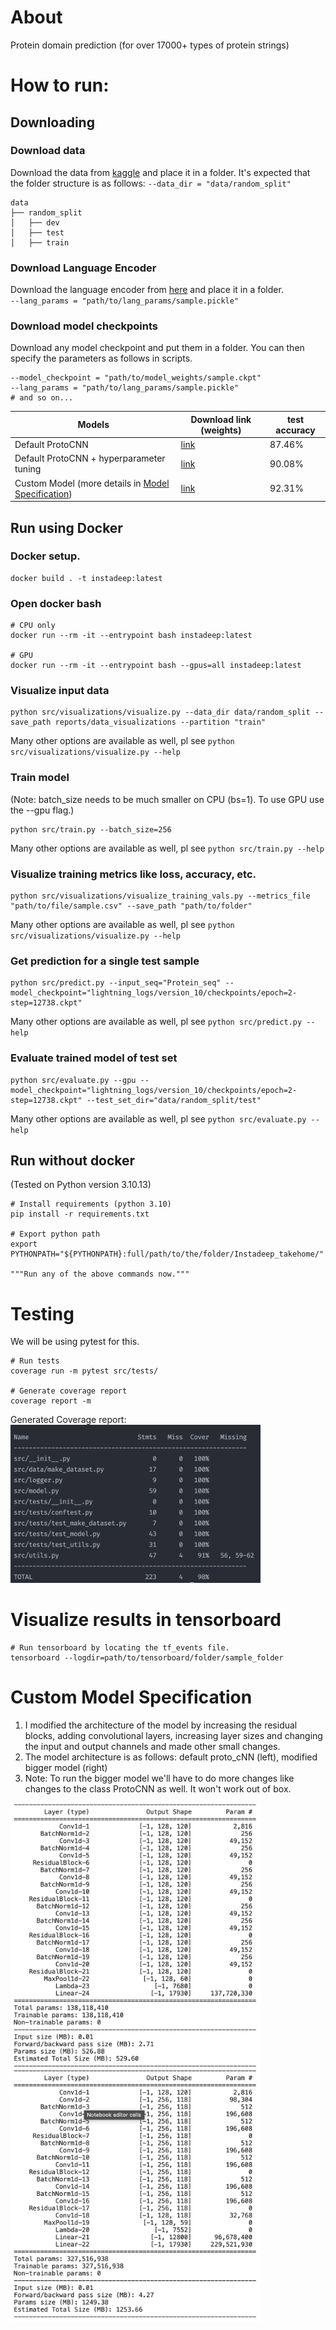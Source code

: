 # About
Protein domain prediction (for over 17000+ types of protein strings)

# How to run:

## Downloading

### Download data

Download the data from <a href="https://www.kaggle.com/googleai/pfam-seed-random-split">kaggle</a> and place it in a
folder.
It's expected that the folder structure is as follows:
```--data_dir = "data/random_split"```

```commandline
data
├── random_split
│   ├── dev
│   ├── test
│   ├── train

```

### Download Language Encoder

Download the language encoder from <a href="https://www.kaggle.com/googleai/pfam-seed-random-split">here</a> and place
it in a folder. <br>
```--lang_params = "path/to/lang_params/sample.pickle"```

### Download model checkpoints

Download any model checkpoint and put them in a folder. You can then specify the parameters as follows in scripts. <br>

```commandline
--model_checkpoint = "path/to/model_weights/sample.ckpt"
--lang_params = "path/to/lang_params/sample.pickle"
# and so on...
```

| Models                                                                            | Download link (weights)                                                                                 | test accuracy |
|-----------------------------------------------------------------------------------|---------------------------------------------------------------------------------------------------------|---------------|
| Default ProtoCNN                                                                  | <a href="https://drive.google.com/drive/folders/1lA6kCAmliLjnXIrbGhwNRSrR4cxWzb5S?usp=sharing">link</a> | 87.46%        |
| Default ProtoCNN + hyperparameter tuning                                          | <a href="https://drive.google.com/drive/folders/1pujYRdtBHDo8qjIcWNMUactUZkHlXaYs?usp=sharing">link</a> | 90.08%        |
| Custom Model (more details in [Model Specification](#custom-model-specification)) | <a href="https://drive.google.com/drive/folders/1HSPByzMYOPxCiWCT-eAXSsOtNDArLEOS?usp=sharing">link</a> | 92.31%        |

## Run using Docker

### Docker setup.

```commandline
docker build . -t instadeep:latest
```

### Open docker bash

```commandline
# CPU only
docker run --rm -it --entrypoint bash instadeep:latest

# GPU
docker run --rm -it --entrypoint bash --gpus=all instadeep:latest
```

### Visualize input data

```commandline
python src/visualizations/visualize.py --data_dir data/random_split --save_path reports/data_visualizations --partition "train"
```

Many other options are available as well, pl see ```python src/visualizations/visualize.py --help```

### Train model

(Note: batch_size needs to be much smaller on CPU (bs=1). To use GPU use the --gpu flag.) <br>

```commandline
python src/train.py --batch_size=256
```

Many other options are available as well, pl see ```python src/train.py --help```

### Visualize training metrics like loss, accuracy, etc.

```commandline
python src/visualizations/visualize_training_vals.py --metrics_file "path/to/file/sample.csv" --save_path "path/to/folder"
```

Many other options are available as well, pl see ```python src/visualizations/visualize.py --help```

### Get prediction for a single test sample

```commandline
python src/predict.py --input_seq="Protein_seq" --model_checkpoint="lightning_logs/version_10/checkpoints/epoch=2-step=12738.ckpt"
```

Many other options are available as well, pl see ```python src/predict.py --help```

### Evaluate trained model of test set

```commandline 
python src/evaluate.py --gpu --model_checkpoint="lightning_logs/version_10/checkpoints/epoch=2-step=12738.ckpt" --test_set_dir="data/random_split/test"
```

Many other options are available as well, pl see ```python src/evaluate.py --help```

## Run without docker

(Tested on Python version 3.10.13)

```commandline
# Install requirements (python 3.10)
pip install -r requirements.txt

# Export python path
export PYTHONPATH="${PYTHONPATH}:full/path/to/the/folder/Instadeep_takehome/"

"""Run any of the above commands now."""
```

# Testing

We will be using pytest for this.<br>

```commandline
# Run tests
coverage run -m pytest src/tests/

# Generate coverage report
coverage report -m
```

Generated Coverage report:<br>
<img src="reports/coverage_report/cr.png" alt="drawing" style="width:400px;"/>

# Visualize results in tensorboard

```commandline
# Run tensorboard by locating the tf_events file.
tensorboard --logdir=path/to/tensorboard/folder/sample_folder
```

# Custom Model Specification

1. I modified the architecture of the model by increasing the residual blocks, adding convolutional layers, increasing
   layer sizes and changing the input and output
   channels and made other small changes.
2. The model architecture is as follows: default proto_cNN (left), modified bigger model (right)
3. Note: To run the bigger model we'll have to do more changes like changes to the class ProtoCNN as well. It won't work
   out of box.

<p float="left">
   <img src="reports/model_arch/ProtoCNN_default.png" alt="drawing" style="width:400px;"/>
   <img src="reports/model_arch/Large_model_377M.png" alt="drawing" style="width:400px;"/> <br>
</p>
